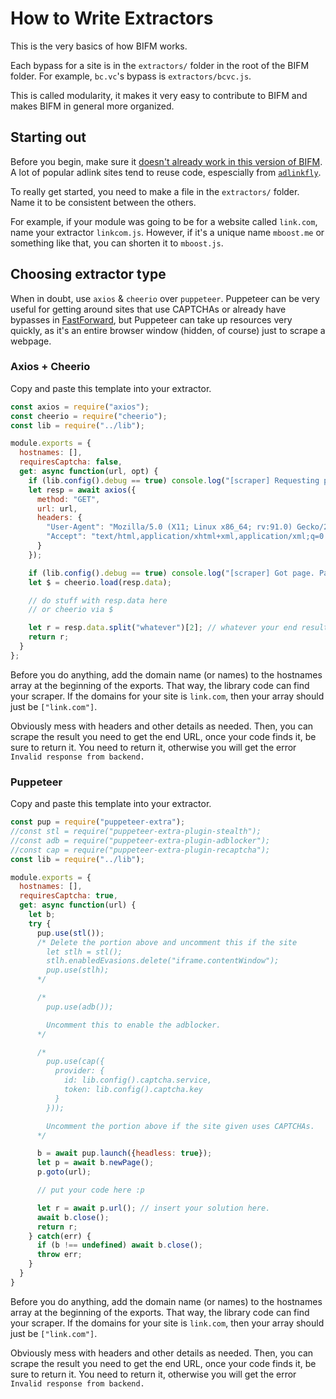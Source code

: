 # How to Write Extractors

This is the very basics of how BIFM works.

Each bypass for a site is in the `extractors/` folder in the root of the BIFM folder. For example, `bc.vc`'s bypass is `extractors/bcvc.js`. 

This is called modularity, it makes it very easy to contribute to BIFM and makes BIFM in general more organized.

## Starting out

Before you begin, make sure it [doesn't already work in this version of BIFM](../INSTANCE.md). A lot of popular adlink sites tend to reuse code, espescially from [`adlinkfly`](../../extractors/adlinkfly.js).

To really get started, you need to make a file in the `extractors/` folder. Name it to be consistent between the others. 

For example, if your module was going to be for a website called `link.com`, name your extractor `linkcom.js`. However, if it's a unique name `mboost.me` or something like that, you can shorten it to `mboost.js`.

## Choosing extractor type

When in doubt, use `axios` & `cheerio` over `puppeteer`. Puppeteer can be very useful for getting around sites that use CAPTCHAs or already have bypasses in [FastForward](https://fastforward.team), but Puppeteer can take up resources very quickly, as it's an entire browser window (hidden, of course) just to scrape a webpage.

### Axios + Cheerio

Copy and paste this template into your extractor.

```js
const axios = require("axios");
const cheerio = require("cheerio");
const lib = require("../lib");

module.exports = {
  hostnames: [],
  requiresCaptcha: false,
  get: async function(url, opt) {
    if (lib.config().debug == true) console.log("[scraper] Requesting page...");
    let resp = await axios({
      method: "GET",
      url: url,
      headers: {
        "User-Agent": "Mozilla/5.0 (X11; Linux x86_64; rv:91.0) Gecko/20100101 Firefox/91.0",
        "Accept": "text/html,application/xhtml+xml,application/xml;q=0.9,image/webp,*/*;q=0.8",
      }
    });

    if (lib.config().debug == true) console.log("[scraper] Got page. Parsing page...");
    let $ = cheerio.load(resp.data);

    // do stuff with resp.data here
    // or cheerio via $

    let r = resp.data.split("whatever")[2]; // whatever your end result is, dont use this obviously though, it's an example
    return r;
  }
};
```

Before you do anything, add the domain name (or names) to the hostnames array at the beginning of the exports. That way, the library code can find your scraper. If the domains for your site is `link.com`, then your array should just be `["link.com"]`.

Obviously mess with headers and other details as needed. Then, you can scrape the result you need to get the end URL, once your code finds it, be sure to return it. You need to return it, otherwise you will get the error `Invalid response from backend.`

### Puppeteer

Copy and paste this template into your extractor.

```js
const pup = require("puppeteer-extra");
//const stl = require("puppeteer-extra-plugin-stealth");
//const adb = require("puppeteer-extra-plugin-adblocker");
//const cap = require("puppeteer-extra-plugin-recaptcha");
const lib = require("../lib");

module.exports = {
  hostnames: [],
  requiresCaptcha: true,
  get: async function(url) {
    let b;
    try {
      pup.use(stl());
      /* Delete the portion above and uncomment this if the site 
        let stlh = stl();
        stlh.enabledEvasions.delete("iframe.contentWindow");
        pup.use(stlh);
      */

      /*
        pup.use(adb()); 

        Uncomment this to enable the adblocker.
      */

      /* 
        pup.use(cap({
          provider: {
            id: lib.config().captcha.service,
            token: lib.config().captcha.key
          }
        }));

        Uncomment the portion above if the site given uses CAPTCHAs.
      */

      b = await pup.launch({headless: true});
      let p = await b.newPage();
      p.goto(url);

      // put your code here :p

      let r = await p.url(); // insert your solution here.
      await b.close();
      return r;
    } catch(err) {
      if (b !== undefined) await b.close();
      throw err;
    }
  }
}
```

Before you do anything, add the domain name (or names) to the hostnames array at the beginning of the exports. That way, the library code can find your scraper. If the domains for your site is `link.com`, then your array should just be `["link.com"]`.

Obviously mess with headers and other details as needed. Then, you can scrape the result you need to get the end URL, once your code finds it, be sure to return it. You need to return it, otherwise you will get the error `Invalid response from backend.`

